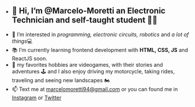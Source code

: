 - <h2>👋 Hi, I’m @Marcelo-Moretti an <strong>Electronic Technician</strong> and self-taught student 👨‍🔧</h2>
- 👀 I’m interested in <em>programming, electronic circuits, robotics</em> and <em>a lot of things</em>💻
- 📚 I’m currently learning frontend development with <strong>HTML, CSS, JS</strong> and ReactJS soon. 
- 💞️ my favorites hobbies are videogames, with their stories and adventures 🕹 and I also enjoy driving my motorcycle, taking rides, traveling and seeing new landscapes 🏍 
- 📫 Text me at marcelomoretti94@gmail.com or you can found me in <a href="https://www.instagream.com/marcelo.moretti.vm/">Instagram</a> or <a href="https://twiter.com/MarceloMorettiG">Twitter</a>

<!---
Marcelo-Moretti/Marcelo-Moretti is a ✨ special ✨ repository because its `README.md` (this file) appears on your GitHub profile.
You can click the Preview link to take a look at your changes.
--->
